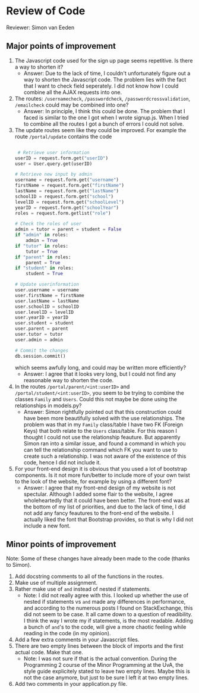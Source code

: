 # Review of Code
Reviewer: Simon van Eeden

## Major points of improvement
1. The Javascript code used for the sign up page seems repetitive. Is there a way to shorten it?
    - Answer: Due to the lack of time, I couldn't unfortunately figure out a way to shorten the Javascript code. The problem lies with the fact that I want to check 
    field seperately. I did not know how I could combine all the AJAX requests into one.
2. The routes: `/usernamecheck`, `/passwordcheck`, `/passwordcrossvalidation`, `/emailcheck` could may be combined into one?
    - Answer: In principle, I think this could be done. The problem that I faced is similar to the one I got when I wrote signup.js. When I tried to combine all the routes I got a bunch of errors I could not solve. 
3. The update routes seem like they could be improved. For example the route `/portal/update` contains the code
    ```python

     # Retrieve user information
    userID = request.form.get("userID")
    user = User.query.get(userID)

    # Retrieve new input by admin
    username = request.form.get("username")
    firstName = request.form.get("firstName")
    lastName = request.form.get("lastName")
    schoolID = request.form.get("school")
    levelID = request.form.get("schoolLevel")
    yearID = request.form.get("schoolYear")
    roles = request.form.getlist("role")

    # Check the roles of user
    admin = tutor = parent = student = False 
    if "admin" in roles:
        admin = True
    if "tutor" in roles:
        tutor = True
    if "parent" in roles:
        parent = True
    if "student" in roles:
        student = True

    # Update userinformation
    user.username = username
    user.firstName = firstName
    user.lastName = lastName
    user.schoolID = schoolID
    user.levelID = levelID
    user.yearID = yearID
    user.student = student
    user.parent = parent
    user.tutor = tutor
    user.admin = admin 

    # Commit the changes
    db.session.commit()
    ```
    which seems awfully long, and could may be written more efficiently?
    - Answer: I agree that it looks very long, but I could not find any reasonable way to shorten the code.
4. In the routes `/portal/parent/<int:userID>` and `/portal/student/<int:userID>`, you seem to be trying to combine the classes `Family` and `Users`. Could this not maybe be done using the relationships in models.py? 
    - Answer: Simon rightfully pointed out that this construction could have been more beautifully solved with the use relationships. The problem was that in my `Family` class/table I have two FK (Foreign Keys) that both relate to the `Users` class/table. For this reason I thought I could not use the relationship feauture. But apparently Simon ran into a similar issue, and found a command in which you can tell the relationship command which FK you want to use to create such a relationship. I was not aware of the existence of this code, hence I did not include it. 
5. For your front-end design it is obvious that you used a lot of bootstrap components. Is it not more fun/better to include more of your own twist to the look of the website, for example by using a different font?
    - Answer: I agree that my front-end design of my website is not spectular. Although I added some flair to the website, I agree wholeheartedly that it could have been better. The front-end was at the bottom of my list of priorities, and due to the lack of time, I did not add any fancy feautures to the front-end of the website. I actually liked the font that Bootstrap provides, so that is why I did not include a new font. 

## Minor points of improvement 
Note: Some of these changes have already been made to the code (thanks to Simon).
1. Add docstring comments to all of the functions in the routes.
2. Make use of multiple assignment. 
3. Rather make use of `and` instead of nested if statements.
    - Note: I did not really agree with this. I looked up whether the use of nested if statements vs `and` made any differences in performance, and according to the numerous posts I found on StackExchange, this did not seem to be case. It all came down to a question of readibility. I think the way I wrote my if statements, is the most readable. Adding a bunch of `and`'s to the code, will give a more chaotic feeling while reading in the code (in my opinion). 
4. Add a few extra comments in your Javascript files. 
5. There are two empty lines between the block of imports and the first actual code. Make that one.
    - Note: I was not sure if that is the actual convention. During the Programming 2 course of the Minor Programming at the UvA, the style guide explicitely stated to leave two empty lines. Maybe this is not the case anymore, but just to be sure I left it at two empty lines. 
6. Add two comments in your application.py file.